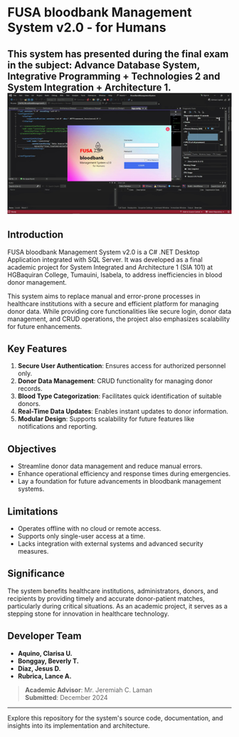 # FUSA bloodbank Management System v2.0 - for Humans
This system has presented during the final exam in the subject: Advance Database System, Integrative Programming + Technologies 2 and System Integration + Architecture 1.
![FUSA bloodbank Management System v2.0 - for Humans](https://github.com/jesusdiazjess/FUSASISBloodBank-v2/blob/main/2.0v_BloodBank-FINALrelease.jpg) 
---

## Introduction
FUSA bloodbank Management System v2.0 is a C# .NET Desktop Application integrated with SQL Server. It was developed as a final academic project for System Integrated and Architecture 1 (SIA 101) at HGBaquiran College, Tumauini, Isabela, to address inefficiencies in blood donor management.

This system aims to replace manual and error-prone processes in healthcare institutions with a secure and efficient platform for managing donor data. While providing core functionalities like secure login, donor data management, and CRUD operations, the project also emphasizes scalability for future enhancements.

## Key Features  
1. **Secure User Authentication**: Ensures access for authorized personnel only.  
2. **Donor Data Management**: CRUD functionality for managing donor records.  
3. **Blood Type Categorization**: Facilitates quick identification of suitable donors.  
4. **Real-Time Data Updates**: Enables instant updates to donor information.  
5. **Modular Design**: Supports scalability for future features like notifications and reporting.  

## Objectives  
- Streamline donor data management and reduce manual errors.  
- Enhance operational efficiency and response times during emergencies.  
- Lay a foundation for future advancements in bloodbank management systems.  

## Limitations  
- Operates offline with no cloud or remote access.  
- Supports only single-user access at a time.  
- Lacks integration with external systems and advanced security measures.  

## Significance  
The system benefits healthcare institutions, administrators, donors, and recipients by providing timely and accurate donor-patient matches, particularly during critical situations. As an academic project, it serves as a stepping stone for innovation in healthcare technology.  

## Developer Team  
- **Aquino, Clarisa U.**  
- **Bonggay, Beverly T.**  
- **Diaz, Jesus D.**  
- **Rubrica, Lance A.**  

> **Academic Advisor**: Mr. Jeremiah C. Laman  
> **Submitted**: December 2024  

---  
Explore this repository for the system's source code, documentation, and insights into its implementation and architecture.
